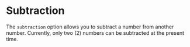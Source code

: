 # Subtraction

The `subtraction` option allows you to subtract a number from another number.
Currently, only two (2) numbers can be subtracted at the present time.
